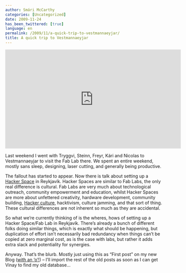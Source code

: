 ```yaml
---
author: Smári McCarthy
categories: [Uncategorized]
date: 2009-11-24
has_been_twittered: [true]
language: en
permalink: /2009/11/a-quick-trip-to-vestmannaeyjar/
title: A quick trip to Vestmannaeyjar
---
```

<p class="wp-flattr-button">
  <a class="FlattrButton" style="display:none;" href="http://www.smarimccarthy.is/2009/11/a-quick-trip-to-vestmannaeyjar/" title="A quick trip to Vestmannaeyjar" rev="flattr;uid:smarimc;language:en_GB;category:text;button:compact;">Last weekend I went with Tryggvi, Steinn, Freyr, Kári and Nicolas to Vestmannaeyjar to visit the Fab Lab there. We spent an entire weekend, mostly sans sleep, designing, laser cutting, and generally being productive. The fallout has started to appear. Now there is talk about setting up a Hacker Space in Reykjavík. Hacker Spaces are similar to Fab Labs, the only real difference is cultural. Fab Labs are very much about technological outreach, community empowerment and education, whilst Hacker Spaces are more about unfettered creativity, hardware development, community building, Hacker culture, hacktivism, culture jamming, and that sort of thing. These cultural differences are not inherent so much as they are accidental. So what we're currently thinking of is the wheres, hows of setting up a Hacker Space/Fab Lab in Reykjavík. There's already a bunch of different folks doing similar things, which is exactly what should be happening, but duplication of effort isn't necessar</a>
</p>


<iframe width="560" height="315" src="https://www.youtube.com/embed/8FYMlYTKo3s" frameborder="0" allow="autoplay; encrypted-media" allowfullscreen></iframe>

Last weekend I went with Tryggvi, Steinn, Freyr, Kári and Nicolas to Vestmannaeyjar to visit the Fab Lab there. We spent an entire weekend, mostly sans sleep, designing, laser cutting, and generally being productive.

  
<!-- generated by WordPress plugin Embedded Video -->

The fallout has started to appear. Now there is talk about setting up a [Hacker Space][1] in Reykjavík. Hacker Spaces are similar to Fab Labs, the only real difference is cultural. Fab Labs are very much about technological outreach, community empowerment and education, whilst Hacker Spaces are more about unfettered creativity, hardware development, community building, [Hacker culture][2], hacktivism, culture jamming, and that sort of thing. These cultural differences are not inherent so much as they are accidental.

So what we&#8217;re currently thinking of is the wheres, hows of setting up a Hacker Space/Fab Lab in Reykjavík. There&#8217;s already a bunch of different folks doing similar things, which is exactly what should be happening, but duplication of effort isn&#8217;t necessarily bad redundancy when things can&#8217;t be copied at zero marginal cost, as is the case with labs, but rather it adds extra slack and potentiality for synergies.

Anyway. That&#8217;s the blurb. Mostly just using this as &#8220;First post&#8221; on my new Blog ([with an &#8216;o&#8217;!][3]) &#8211; I&#8217;ll import the rest of the old posts as soon as I can get Vinay to find my old database&#8230;

 [1]: http://www.hackerspaces.org
 [2]: http://en.wikipedia.org/wiki/Hacker_culture
 [3]: http://xkcd.com/148/

